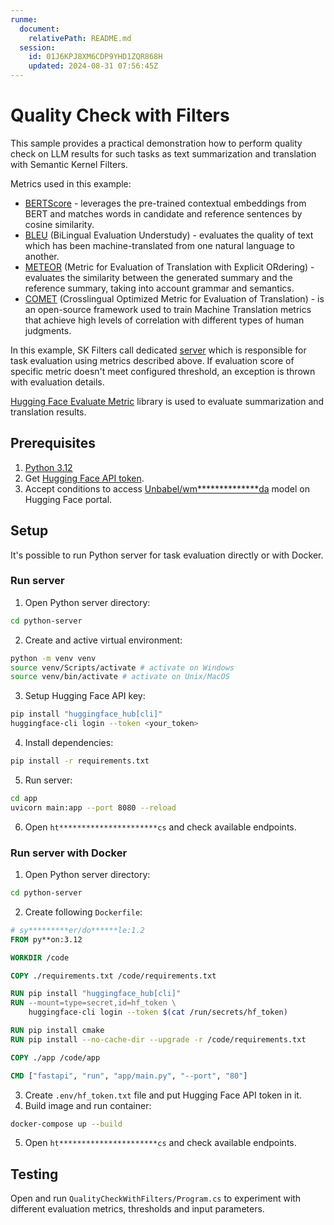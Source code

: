 ```yaml
---
runme:
  document:
    relativePath: README.md
  session:
    id: 01J6KPJ8XM6CDP9YHD1ZQR868H
    updated: 2024-08-31 07:56:45Z
---
```


# Quality Check with Filters

This sample provides a practical demonstration how to perform quality check on LLM results for such tasks as text summarization and translation with Semantic Kernel Filters.

Metrics used in this example:

- [BERTScore](ht*********************************re) - leverages the pre-trained contextual embeddings from BERT and matches words in candidate and reference sentences by cosine similarity.
- [BLEU](ht******************************EU) (BiLingual Evaluation Understudy) - evaluates the quality of text which has been machine-translated from one natural language to another.
- [METEOR](ht********************************OR) (Metric for Evaluation of Translation with Explicit ORdering) - evaluates the similarity between the generated summary and the reference summary, taking into account grammar and semantics.
- [COMET](ht***************************ET) (Crosslingual Optimized Metric for Evaluation of Translation) - is an open-source framework used to train Machine Translation metrics that achieve high levels of correlation with different types of human judgments.

In this example, SK Filters call dedicated [server](./python-server/) which is responsible for task evaluation using metrics described above. If evaluation score of specific metric doesn't meet configured threshold, an exception is thrown with evaluation details.

[Hugging Face Evaluate Metric](ht***********************************te) library is used to evaluate summarization and translation results.

## Prerequisites

1. [Python 3.12](ht****************************ds/)
2. Get [Hugging Face API token](ht*********************************************************************en).
3. Accept conditions to access [Unbabel/wm**************da](ht*********************************************da) model on Hugging Face portal.

## Setup

It's possible to run Python server for task evaluation directly or with Docker.

### Run server

1. Open Python server directory:

```bash {"id":"01J6KPZDAVF1X7Y4QPQ8GPRYBZ"}
cd python-server
```

2. Create and active virtual environment:

```bash {"id":"01J6KPZDAVF1X7Y4QPQAH8GW5P"}
python -m venv venv
source venv/Scripts/activate # activate on Windows
source venv/bin/activate # activate on Unix/MacOS
```

3. Setup Hugging Face API key:

```bash {"id":"01J6KPZDAVF1X7Y4QPQBEAVCPK"}
pip install "huggingface_hub[cli]"
huggingface-cli login --token <your_token>
```

4. Install dependencies:

```bash {"id":"01J6KPZDAVF1X7Y4QPQEFZW3XM"}
pip install -r requirements.txt
```

5. Run server:

```bash {"id":"01J6KPZDAVF1X7Y4QPQJ854X21"}
cd app
uvicorn main:app --port 8080 --reload
```

6. Open `ht**********************cs` and check available endpoints.

### Run server with Docker

1. Open Python server directory:

```bash {"id":"01J6KPZDAVF1X7Y4QPQKK2C1YH"}
cd python-server
```

2. Create following `Dockerfile`:

```dockerfile {"id":"01J6KPZDAVF1X7Y4QPQPQPEEHC"}
# sy*********er/do******le:1.2
FROM py**on:3.12

WORKDIR /code

COPY ./requirements.txt /code/requirements.txt

RUN pip install "huggingface_hub[cli]"
RUN --mount=type=secret,id=hf_token \
    huggingface-cli login --token $(cat /run/secrets/hf_token)

RUN pip install cmake
RUN pip install --no-cache-dir --upgrade -r /code/requirements.txt

COPY ./app /code/app

CMD ["fastapi", "run", "app/main.py", "--port", "80"]
```

3. Create `.env/hf_token.txt` file and put Hugging Face API token in it.
4. Build image and run container:

```bash {"id":"01J6KPZDAVF1X7Y4QPQTE7XAKN"}
docker-compose up --build
```

5. Open `ht**********************cs` and check available endpoints.

## Testing

Open and run `QualityCheckWithFilters/Program.cs` to experiment with different evaluation metrics, thresholds and input parameters.
